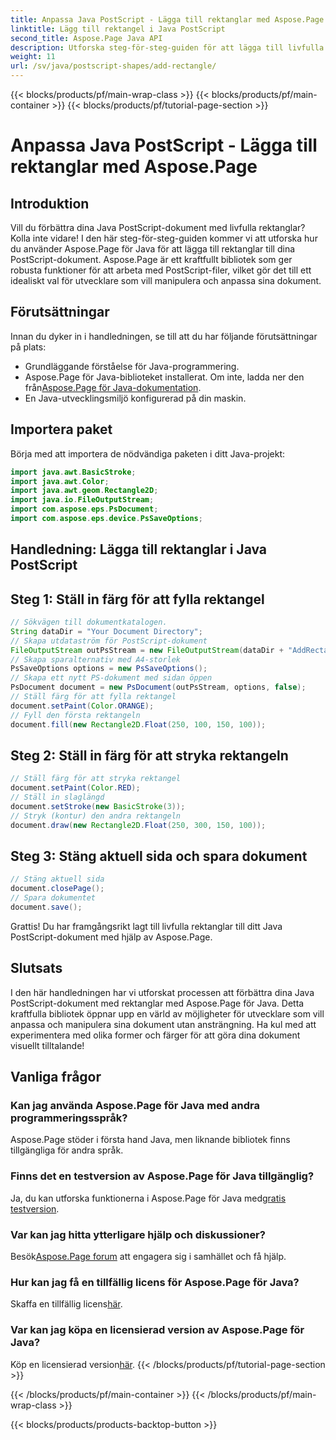 ```yaml
---
title: Anpassa Java PostScript - Lägga till rektanglar med Aspose.Page
linktitle: Lägg till rektangel i Java PostScript
second_title: Aspose.Page Java API
description: Utforska steg-för-steg-guiden för att lägga till livfulla rektanglar till Java PostScript-dokument med Aspose.Page för Java. Förbättra din dokumentanpassning utan ansträngning!
weight: 11
url: /sv/java/postscript-shapes/add-rectangle/
---
```


{{< blocks/products/pf/main-wrap-class >}}
{{< blocks/products/pf/main-container >}}
{{< blocks/products/pf/tutorial-page-section >}}

# Anpassa Java PostScript - Lägga till rektanglar med Aspose.Page

## Introduktion
Vill du förbättra dina Java PostScript-dokument med livfulla rektanglar? Kolla inte vidare! I den här steg-för-steg-guiden kommer vi att utforska hur du använder Aspose.Page för Java för att lägga till rektanglar till dina PostScript-dokument. Aspose.Page är ett kraftfullt bibliotek som ger robusta funktioner för att arbeta med PostScript-filer, vilket gör det till ett idealiskt val för utvecklare som vill manipulera och anpassa sina dokument.
## Förutsättningar
Innan du dyker in i handledningen, se till att du har följande förutsättningar på plats:
- Grundläggande förståelse för Java-programmering.
-  Aspose.Page för Java-biblioteket installerat. Om inte, ladda ner den från[Aspose.Page för Java-dokumentation](https://reference.aspose.com/page/java/).
- En Java-utvecklingsmiljö konfigurerad på din maskin.
## Importera paket
Börja med att importera de nödvändiga paketen i ditt Java-projekt:
```java
import java.awt.BasicStroke;
import java.awt.Color;
import java.awt.geom.Rectangle2D;
import java.io.FileOutputStream;
import com.aspose.eps.PsDocument;
import com.aspose.eps.device.PsSaveOptions;
```
## Handledning: Lägga till rektanglar i Java PostScript
## Steg 1: Ställ in färg för att fylla rektangel
```java
// Sökvägen till dokumentkatalogen.
String dataDir = "Your Document Directory";
// Skapa utdataström för PostScript-dokument
FileOutputStream outPsStream = new FileOutputStream(dataDir + "AddRectangle_outPS.ps");
// Skapa sparalternativ med A4-storlek
PsSaveOptions options = new PsSaveOptions();
// Skapa ett nytt PS-dokument med sidan öppen
PsDocument document = new PsDocument(outPsStream, options, false);
// Ställ färg för att fylla rektangel
document.setPaint(Color.ORANGE);        
// Fyll den första rektangeln
document.fill(new Rectangle2D.Float(250, 100, 150, 100));
```
## Steg 2: Ställ in färg för att stryka rektangeln
```java
// Ställ färg för att stryka rektangel
document.setPaint(Color.RED);
// Ställ in slaglängd
document.setStroke(new BasicStroke(3));
// Stryk (kontur) den andra rektangeln
document.draw(new Rectangle2D.Float(250, 300, 150, 100));
```
## Steg 3: Stäng aktuell sida och spara dokument
```java
// Stäng aktuell sida
document.closePage();
// Spara dokumentet
document.save();
```
Grattis! Du har framgångsrikt lagt till livfulla rektanglar till ditt Java PostScript-dokument med hjälp av Aspose.Page.
## Slutsats
I den här handledningen har vi utforskat processen att förbättra dina Java PostScript-dokument med rektanglar med Aspose.Page för Java. Detta kraftfulla bibliotek öppnar upp en värld av möjligheter för utvecklare som vill anpassa och manipulera sina dokument utan ansträngning.
Ha kul med att experimentera med olika former och färger för att göra dina dokument visuellt tilltalande!
## Vanliga frågor

### Kan jag använda Aspose.Page för Java med andra programmeringsspråk?
Aspose.Page stöder i första hand Java, men liknande bibliotek finns tillgängliga för andra språk.
### Finns det en testversion av Aspose.Page för Java tillgänglig?
 Ja, du kan utforska funktionerna i Aspose.Page för Java med[gratis testversion](https://releases.aspose.com/).
### Var kan jag hitta ytterligare hjälp och diskussioner?
 Besök[Aspose.Page forum](https://forum.aspose.com/c/page/39) att engagera sig i samhället och få hjälp.
### Hur kan jag få en tillfällig licens för Aspose.Page för Java?
 Skaffa en tillfällig licens[här](https://purchase.aspose.com/temporary-license/).
### Var kan jag köpa en licensierad version av Aspose.Page för Java?
 Köp en licensierad version[här](https://purchase.aspose.com/buy).
{{< /blocks/products/pf/tutorial-page-section >}}

{{< /blocks/products/pf/main-container >}}
{{< /blocks/products/pf/main-wrap-class >}}

{{< blocks/products/products-backtop-button >}}
